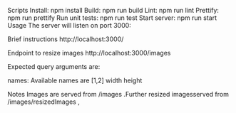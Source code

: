 Scripts
Install: npm install
Build: npm run build
Lint: npm run lint
Prettify: npm run prettify
Run unit tests: npm run test
Start server: npm run start
Usage
The server will listen on port 3000:

Brief instructions
http://localhost:3000/

Endpoint to resize images
http://localhost:3000/images

Expected query arguments are:

names: Available names are [1,2]
width
height



Notes
Images are served from /images .Further resized imagesserved from /images/resizedImages , 

